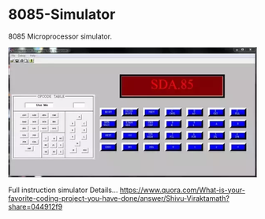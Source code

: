 # 8085-Simulator
8085 Microprocessor simulator.


![Alt text](main-qimg.webp?raw=true "Title")


Full instruction simulator Details... https://www.quora.com/What-is-your-favorite-coding-project-you-have-done/answer/Shivu-Viraktamath?share=044912f9
